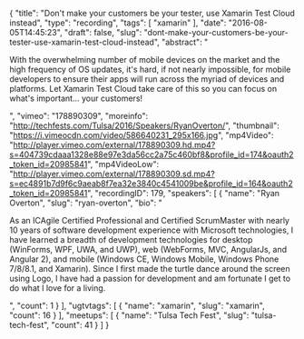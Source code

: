 {
  "title": "Don't make your customers be your tester, use Xamarin Test Cloud instead",
  "type": "recording",
  "tags": [
    "xamarin"
  ],
  "date": "2016-08-05T14:45:23",
  "draft": false,
  "slug": "dont-make-your-customers-be-your-tester-use-xamarin-test-cloud-instead",
  "abstract": "<p>With the overwhelming number of mobile devices on the market and the high frequency of OS updates, it's hard, if not nearly impossible, for mobile developers to ensure their apps will run across the myriad of devices and platforms. Let Xamarin Test Cloud take care of this so you can focus on what's important... your customers!</p>",
  "vimeo": "178890309",
  "moreinfo": "http://techfests.com/Tulsa/2016/Speakers/RyanOverton/",
  "thumbnail": "https://i.vimeocdn.com/video/586640231_295x166.jpg",
  "mp4Video": "http://player.vimeo.com/external/178890309.hd.mp4?s=404739cdaaa1328e88e97e3da56cc2a75c460bf8&profile_id=174&oauth2_token_id=20985841",
  "mp4VideoLow": "http://player.vimeo.com/external/178890309.sd.mp4?s=ec4891b7d9f6c9aeab8f7ea32e3840c4541009be&profile_id=164&oauth2_token_id=20985841",
  "recordingID": 179,
  "speakers": [
    {
      "name": "Ryan Overton",
      "slug": "ryan-overton",
      "bio": "<p>As an ICAgile Certified Professional and Certified ScrumMaster with nearly 10 years of software development experience with Microsoft technologies, I have learned a breadth of development technologies for desktop (WinForms, WPF, UWA, and UWP), web (WebForms, MVC, AngularJs, and Angular 2), and mobile (Windows CE, Windows Mobile, Windows Phone 7/8/8.1, and Xamarin). Since I first made the turtle dance around the screen using Logo, I have had a passion for development and am fortunate I get to do what I love for a living.</p>",
      "count": 1
    }
  ],
  "ugtvtags": [
    {
      "name": "xamarin",
      "slug": "xamarin",
      "count": 16
    }
  ],
  "meetups": [
    {
      "name": "Tulsa Tech Fest",
      "slug": "tulsa-tech-fest",
      "count": 41
    }
  ]
}